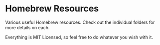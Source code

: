 Homebrew Resources
=======

Various useful Homebrew resources. Check out the individual folders for more details on each.

Everything is MIT Licensed, so feel free to do whatever you wish with it.
